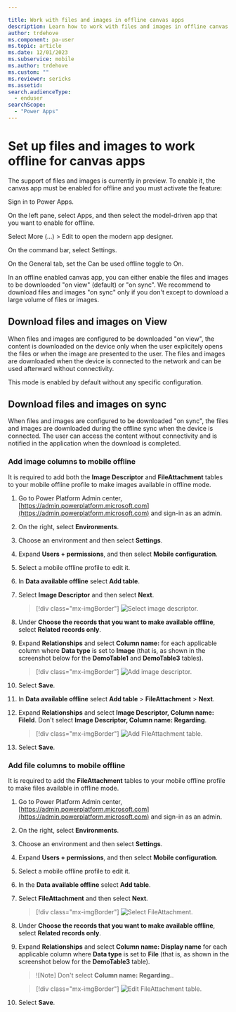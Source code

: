 ```yaml
---

title: Work with files and images in offline canvas apps
description: Learn how to work with files and images in offline canvas apps.
author: trdehove
ms.component: pa-user
ms.topic: article
ms.date: 12/01/2023
ms.subservice: mobile
ms.author: trdehove
ms.custom: ""
ms.reviewer: sericks
ms.assetid: 
search.audienceType: 
  - enduser
searchScope:
  - "Power Apps"
---
```



# Set up files and images to work offline for canvas apps
The support of files and images is currently in preview. To enable it, the canvas app must be enabled for offline and you must activate the feature:

Sign in to Power Apps.

On the left pane, select Apps, and then select the model-driven app that you want to enable for offline.

Select More (...) > Edit to open the modern app designer.

On the command bar, select Settings.

On the General tab, set the Can be used offline toggle to On.

In an offline enabled canvas app, you can either enable the files and images to be downloaded  "on view" (default) or "on sync". 
We recommend to download files and images "on sync" only if you don't except to download a large volume of files or images.


## Download files and images on View 
When files and images are configured to be downloaded "on view", the content is downloaded on the device only when the user explicitely opens the files or when the image are presented to the user. The files and images are downloaded when the device is connected to the network and can be used afterward without connectivity.

This mode is enabled by default without any specific configuration. 

## Download files and images on sync
When files and images are configured to be downloaded "on sync", the files and images are downloaded during the offline sync when the device is connected. The user can access the content without connectivity and is notified in the application when the download is completed. 

### Add image columns to mobile offline 

It is required to add both the **Image Descriptor** and **FileAttachment** tables to your mobile offline profile to make images available in offline mode.

1. Go to Power Platform Admin center, [https://admin.powerplatform.microsoft.com](https://admin.powerplatform.microsoft.com) and sign-in as an admin.

2. On the right, select **Environments**.
 
3. Choose an environment and then select **Settings**.
 
4. Expand **Users + permissions**, and then select **Mobile configuration**.

5. Select a mobile offline profile to edit it.

6. In **Data available offline** select **Add table**.

7. Select **Image Descriptor** and then select **Next**.

   > [!div class="mx-imgBorder"]
    >![Select image descriptor.](media/offline-file-images.png "Select image descriptor")

8. Under **Choose the records that you want to make available offline**, select **Related records only**.
9. Expand **Relationships** and select **Column name:** for each applicable column where **Data type** is set to **Image** (that is, as shown in the screenshot below for the **DemoTable1** and **DemoTable3** tables).

   > [!div class="mx-imgBorder"]
    >![Add image descriptor.](media/offline-file-images-2.png "Add image descriptor")
  
10. Select **Save**.
11. In **Data available offline** select **Add table** > **FileAttachment** > **Next**. 
12. Expand **Relationships** and select **Image Descriptor, Column name: FileId**. Don't select **Image Descriptor, Column name: Regarding**.

    > [!div class="mx-imgBorder"]
    > ![Add FileAttachment table.](media/mobile-offline-edit-image.png "Add FileAttachment table")

13. Select **Save**.


### Add file columns to mobile offline 

It is required to add the **FileAttachment** tables to your mobile offline profile to make files available in offline mode.

1. Go to Power Platform Admin center, [https://admin.powerplatform.microsoft.com](https://admin.powerplatform.microsoft.com) and sign-in as an admin.

2. On the right, select **Environments**.
 
3. Choose an environment and then select **Settings**.
 
4. Expand **Users + permissions**,  and then select **Mobile configuration**.

5. Select a mobile offline profile to edit it.

6. In the **Data available offline** select **Add table**.

7. Select **FileAttachment**  and then select **Next**.

   > [!div class="mx-imgBorder"]
    >![Select FileAttachment.](media/offline-file-images-4.png "Select FileAttachment")

8. Under **Choose the records that you want to make available offline**, select **Related records only**.
9. Expand **Relationships** and select **Column name: Display name** for each applicable column where **Data type** is set to **File** (that is, as shown in the screenshot below for the **DemoTable3** table).

   > ![Note] Don't select **Column name: Regarding.**.

    > [!div class="mx-imgBorder"]
    >![Edit FileAttachment table.](media/offline-file-images-9.png "Edit FileAttachment table.")
   

 11. Select **Save**. 
